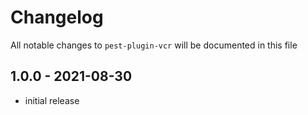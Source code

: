 # Changelog

All notable changes to `pest-plugin-vcr` will be documented in this file

## 1.0.0 - 2021-08-30

- initial release
